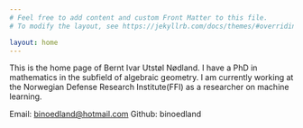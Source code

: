 ```yaml
---
# Feel free to add content and custom Front Matter to this file.
# To modify the layout, see https://jekyllrb.com/docs/themes/#overriding-theme-defaults

layout: home
---
```


This is the home page of Bernt Ivar Utstøl Nødland. I have a PhD in mathematics in the subfield of algebraic geometry. I am currently working at the Norwegian Defense Research Institute(FFI) as a researcher on machine learning.

Email: binoedland@hotmail.com
Github: binoedland
